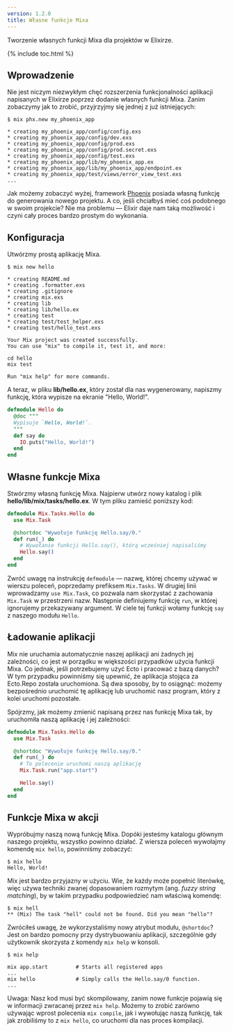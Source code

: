 ```yaml
---
version: 1.2.0
title: Własne funkcje Mixa
---
```


Tworzenie własnych funkcji Mixa dla projektów w Elixirze.

{% include toc.html %}

## Wprowadzenie

Nie jest niczym niezwykłym chęć rozszerzenia funkcjonalności aplikacji napisanych w Elixirze poprzez dodanie własnych funkcji Mixa.
Zanim zobaczymy jak to zrobić, przyjrzyjmy się jednej z już istniejących:

```shell
$ mix phx.new my_phoenix_app

* creating my_phoenix_app/config/config.exs
* creating my_phoenix_app/config/dev.exs
* creating my_phoenix_app/config/prod.exs
* creating my_phoenix_app/config/prod.secret.exs
* creating my_phoenix_app/config/test.exs
* creating my_phoenix_app/lib/my_phoenix_app.ex
* creating my_phoenix_app/lib/my_phoenix_app/endpoint.ex
* creating my_phoenix_app/test/views/error_view_test.exs
...
```

Jak możemy zobaczyć wyżej, framework [Phoenix](http://www.phoenixframework.org/) posiada własną funkcję do generowania nowego projektu.
A co, jeśli chciałbyś mieć coś podobnego w swoim projekcie? Nie ma problemu — Elixir daje nam taką możliwość i czyni cały proces bardzo prostym do wykonania.

## Konfiguracja

Utwórzmy prostą aplikację Mixa.

```shell
$ mix new hello

* creating README.md
* creating .formatter.exs
* creating .gitignore
* creating mix.exs
* creating lib
* creating lib/hello.ex
* creating test
* creating test/test_helper.exs
* creating test/hello_test.exs

Your Mix project was created successfully.
You can use "mix" to compile it, test it, and more:

cd hello
mix test

Run "mix help" for more commands.
```

A teraz, w pliku **lib/hello.ex**, który został dla nas wygenerowany, napiszmy funkcję, która wypisze na ekranie "Hello, World!".

```elixir
defmodule Hello do
  @doc """
  Wypisuje `Hello, World!`.
  """
  def say do
    IO.puts("Hello, World!")
  end
end
```

## Własne funkcje Mixa

Stwórzmy własną funkcję Mixa.
Najpierw utwórz nowy katalog i plik **hello/lib/mix/tasks/hello.ex**.
W tym pliku zamieść poniższy kod:

```elixir
defmodule Mix.Tasks.Hello do
  use Mix.Task

  @shortdoc "Wywołuje funkcję Hello.say/0."
  def run(_) do
    # Wywołanie funkcji Hello.say(), którą wcześniej napisaliśmy
    Hello.say()
  end
end
```

Zwróć uwagę na instrukcję `defmodule` — nazwę, której chcemy używać w wierszu poleceń, poprzedamy prefiksem `Mix.Tasks`.
W drugiej linii wprowadzamy `use Mix.Task`, co pozwala nam skorzystać z zachowania `Mix.Task` w przestrzeni nazw.
Następnie definiujemy funkcję `run`, w której ignorujemy przekazywany argument.
W ciele tej funkcji wołamy funkcję `say` z naszego modułu `Hello`.

## Ładowanie aplikacji

Mix nie uruchamia automatycznie naszej aplikacji ani żadnych jej zależności, co jest w porządku w większości przypadków użycia funkcji Mixa. Co jednak, jeśli potrzebujemy użyć Ecto i pracować z bazą danych? W tym przypadku powinniśmy się upewnić, że aplikacja stojąca za Ecto.Repo została uruchomiona. Są dwa sposoby, by to osiągnąć: możemy bezpośrednio uruchomić tę aplikację lub uruchomić nasz program, który z kolei uruchomi pozostałe.

Spójrzmy, jak możemy zmienić napisaną przez nas funkcję Mixa tak, by uruchomiła naszą aplikację i jej zależności:

```elixir
defmodule Mix.Tasks.Hello do
  use Mix.Task

  @shortdoc "Wywołuje funkcję Hello.say/0."
  def run(_) do
    # To polecenie uruchomi naszą aplikację
    Mix.Task.run("app.start")

    Hello.say()
  end
end
```

## Funkcje Mixa w akcji

Wypróbujmy naszą nową funkcję Mixa.
Dopóki jesteśmy katalogu głównym naszego projektu, wszystko powinno działać.
Z wiersza poleceń wywołajmy komendę `mix hello`, powinniśmy zobaczyć:

```shell
$ mix hello
Hello, World!
```

Mix jest bardzo przyjazny w użyciu.
Wie, że każdy może popełnić literówkę, więc używa techniki zwanej dopasowaniem rozmytym (ang. _fuzzy string matching_), by w takim przypadku podpowiedzieć nam właściwą komendę:

```shell
$ mix hell
** (Mix) The task "hell" could not be found. Did you mean "hello"?
```

Zwróciłeś uwagę, że wykorzystaliśmy nowy atrybut modułu, `@shortdoc`? Jest on bardzo pomocny przy dystrybuowaniu aplikacji, szczególnie gdy użytkownik skorzysta z komendy `mix help` w konsoli.

```shell
$ mix help

mix app.start         # Starts all registered apps
...
mix hello             # Simply calls the Hello.say/0 function.
...
```

Uwaga: Nasz kod musi być skompilowany, zanim nowe funkcje pojawią się w informacji zwracanej przez `mix help`.
Możemy to zrobić zarówno używając wprost polecenia `mix compile`, jak i wywołując naszą funkcję, tak jak zrobiliśmy to z `mix hello`, co uruchomi dla nas proces kompilacji.
